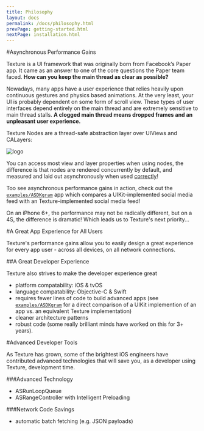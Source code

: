 ```yaml
---
title: Philosophy
layout: docs
permalink: /docs/philosophy.html
prevPage: getting-started.html
nextPage: installation.html
---
```


#Asynchronous Performance Gains

Texture is a UI framework that was originally born from Facebook’s Paper app. It came as an answer to one of the core questions the Paper team faced. **How can you keep the main thread as clear as possible?**

Nowadays, many apps have a user experience that relies heavily upon continuous gestures and physics based animations. At the very least, your UI is probably dependent on some form of scroll view. These types of user interfaces depend entirely on the main thread and are extremely sensitive to main thread stalls. **A clogged main thread means dropped frames and an unpleasant user experience.**

Texture Nodes are a thread-safe abstraction layer over UIViews and CALayers:

<img src="/static/images/node-view-layer.png" alt="logo">

You can access most view and layer properties when using nodes, the difference is that nodes are rendered concurrently by default, and measured and laid out asynchronously when used <a href = "/docs/layout-engine.html">correctly</a>!

Too see asynchronous performance gains in action, check out the <a href = "https://github.com/texturegroup/texture/tree/master/examples/ASDKgram">`examples/ASDKgram`</a> app which compares a UIKit-implemented social media feed with an Texture-implemented social media feed! 

On an iPhone 6+, the performance may not be radically different, but on a 4S, the difference is dramatic! Which leads us to Texture's next priority...

#A Great App Experience for All Users

Texture's performance gains allow you to easily design a great experience for every app user - across all devices, on all network connections. 

##A Great Developer Experience

Texture also strives to make the developer experience great
- platform compatability: iOS & tvOS
- language compatability: Objective-C & Swift
- requires fewer lines of code to build advanced apps (see <a href = "https://github.com/texturegroup/texture/tree/master/examples/ASDKgram">`examples/ASDKgram`</a> for a direct comparison of a UIKit implemention of an app vs. an equivalent Texture implementation)
- cleaner architecture patterns
- robust code (some really brilliant minds have worked on this for 3+ years).

#Advanced Developer Tools

As Texture has grown, some of the brightest iOS engineers have contributed advanced technologies that will save you, as a developer using Texture, development time. 

###Advanced Technology
- ASRunLoopQueue
- ASRangeController with Intelligent Preloading

###Network Code Savings
- automatic batch fetching (e.g. JSON payloads)

